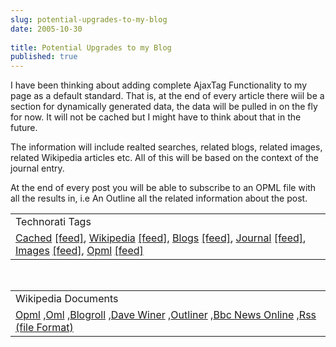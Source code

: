 ```yaml
---
slug: potential-upgrades-to-my-blog
date: 2005-10-30
 
title: Potential Upgrades to my Blog
published: true
---
```

I have been thinking about adding complete AjaxTag Functionality to my page as a default standard.  That is, at the end of every article there wiil be a section for dynamically generated data, the data will be pulled in on the fly for now.  It will not be cached but I might have to think about that in the future.<p />The information will include realted searches, related blogs, related images, related Wikipedia articles etc.  All of this will be based on the context of the journal entry.<p />At the end of every post you will be able to subscribe to an OPML file with all the results in, i.e An Outline all the related information about the post.<p /><table class="TechnoratiHead TagHeader">
<tr><td>Technorati Tags</td></tr>
<tr class="Technorati"><td>
<a href="https://paul.kinlan.me/tags/Cached" class="Tag" rel="tag">Cached</a> <a href="http://feeds.technorati.com/feed/posts/tag/Cached" class="Tag">[feed]</a>, <a href="https://paul.kinlan.me/tags/Wikipedia" class="Tag" rel="tag">Wikipedia</a> <a href="http://feeds.technorati.com/feed/posts/tag/Wikipedia" class="Tag">[feed]</a>, <a href="https://paul.kinlan.me/tags/Blogs" class="Tag" rel="tag">Blogs</a> <a href="http://feeds.technorati.com/feed/posts/tag/Blogs" class="Tag">[feed]</a>, <a href="https://paul.kinlan.me/tags/Journal" class="Tag" rel="tag">Journal</a> <a href="http://feeds.technorati.com/feed/posts/tag/Journal" class="Tag">[feed]</a>, <a href="https://paul.kinlan.me/tags/Images" class="Tag" rel="tag">Images</a> <a href="http://feeds.technorati.com/feed/posts/tag/Images" class="Tag">[feed]</a>, <a href="https://paul.kinlan.me/tags/Opml" class="Tag" rel="tag">Opml</a> <a href="http://feeds.technorati.com/feed/posts/tag/Opml" class="Tag">[feed]</a>
</td></tr>
</table><br /><table class="TechnoratiHead TagHeader">
<tr><td>Wikipedia Documents</td></tr>
<tr class="Technorati"><td>
<a href="http://en.wikipedia.org/wiki/OPML">Opml</a> ,<a href="http://en.wikipedia.org/wiki/OML">Oml</a> ,<a href="http://en.wikipedia.org/wiki/Blogroll">Blogroll</a> ,<a href="http://en.wikipedia.org/wiki/Dave_Winer">Dave Winer</a> ,<a href="http://en.wikipedia.org/wiki/Outliner">Outliner</a> ,<a href="http://en.wikipedia.org/wiki/BBC_News_Online">Bbc News Online</a> ,<a href="http://en.wikipedia.org/wiki/RSS_(protocol)">Rss (file Format)</a>
</td></tr>
</table><div class="blogger-post-footer"><img class="posterous_download_image" src="https://blogger.googleusercontent.com/tracker/8109338-113070903971779504?l=www.kinlan.co.uk%2Findex.html" height="1" alt="" width="1" /></div>

